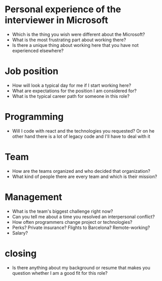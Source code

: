 # Personal experience of the interviewer in Microsoft
- Which is the thing you wish were different about the Microsoft?
- What is the most frustrating part about working there?
- Is there a unique thing about working here that you have not experienced elsewhere?

# Job position
- How will look a typical day for me if I start working here?
- What are expectations for the position I am considered for?
- What is the typical career path for someone in this role?

# Programming
- Will I code with react and the technologies you requested? Or on he other hand there is a lot of legacy code and I'll have to deal with it

# Team
- How are the teams organized and who decided that organization?
- What kind of people there are every team and which is their mission?

# Management
- What is the team's biggest challenge right now?
- Can you tell me about a time you resolved an interpersonal conflict?
- How often programmers change project or technologies?
- Perks? Private insurance? Flights to Barcelona? Remote-working?
- Salary?

# closing
- Is there anything about my background or resume that makes you question whether I am a good fit for this role?

